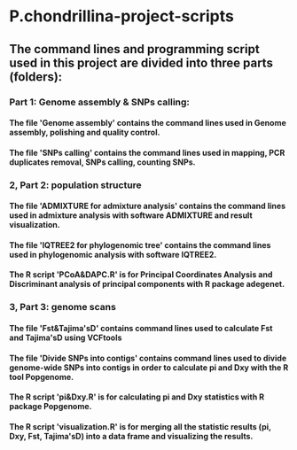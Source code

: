 # P.chondrillina-project-scripts

## The command lines and programming script used in this project are divided into three parts (folders):
### Part 1: Genome assembly & SNPs calling:
#### The file 'Genome assembly' contains the command lines used in Genome assembly, polishing and quality control.
#### The file 'SNPs calling' contains the command lines used in mapping, PCR duplicates removal, SNPs calling, counting SNPs.

### 2, Part 2: population structure 
#### The file 'ADMIXTURE for admixture analysis' contains the command lines used in admixture analysis with software ADMIXTURE and result visualization.
#### The file 'IQTREE2 for phylogenomic tree' contains the command lines used in phylogenomic analysis with software IQTREE2.
#### The R script 'PCoA&DAPC.R' is for Principal Coordinates Analysis and Discriminant analysis of principal components with R package adegenet.

### 3, Part 3: genome scans
#### The file 'Fst&Tajima'sD' contains command lines used to calculate Fst and Tajima'sD using VCFtools
#### The file 'Divide SNPs into contigs' contains command lines used to divide genome-wide SNPs into contigs in order to calculate pi and Dxy with the R tool Popgenome.
#### The R script 'pi&Dxy.R' is for calculating pi and Dxy statistics with R package Popgenome.
#### The R script 'visualization.R' is for merging all the statistic results (pi, Dxy, Fst, Tajima'sD) into a data frame and visualizing the results.
